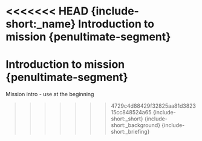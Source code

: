 <<<<<<< HEAD
{include-short:_name}
Introduction to mission {penultimate-segment}
=======
# Introduction to mission {penultimate-segment}
Mission intro - use at the beginning

>>>>>>> 4729c4d88429f32825aa81d382315cc848524a65
{include-short:_short}
{include-short:_background}
{include-short:_briefing}
